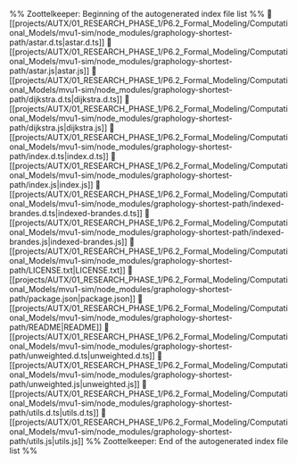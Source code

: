 %% Zoottelkeeper: Beginning of the autogenerated index file list  %%
📄 [[projects/AUTX/01_RESEARCH_PHASE_1/P6.2_Formal_Modeling/Computational_Models/mvu1-sim/node_modules/graphology-shortest-path/astar.d.ts|astar.d.ts]]
📄 [[projects/AUTX/01_RESEARCH_PHASE_1/P6.2_Formal_Modeling/Computational_Models/mvu1-sim/node_modules/graphology-shortest-path/astar.js|astar.js]]
📄 [[projects/AUTX/01_RESEARCH_PHASE_1/P6.2_Formal_Modeling/Computational_Models/mvu1-sim/node_modules/graphology-shortest-path/dijkstra.d.ts|dijkstra.d.ts]]
📄 [[projects/AUTX/01_RESEARCH_PHASE_1/P6.2_Formal_Modeling/Computational_Models/mvu1-sim/node_modules/graphology-shortest-path/dijkstra.js|dijkstra.js]]
📄 [[projects/AUTX/01_RESEARCH_PHASE_1/P6.2_Formal_Modeling/Computational_Models/mvu1-sim/node_modules/graphology-shortest-path/index.d.ts|index.d.ts]]
📄 [[projects/AUTX/01_RESEARCH_PHASE_1/P6.2_Formal_Modeling/Computational_Models/mvu1-sim/node_modules/graphology-shortest-path/index.js|index.js]]
📄 [[projects/AUTX/01_RESEARCH_PHASE_1/P6.2_Formal_Modeling/Computational_Models/mvu1-sim/node_modules/graphology-shortest-path/indexed-brandes.d.ts|indexed-brandes.d.ts]]
📄 [[projects/AUTX/01_RESEARCH_PHASE_1/P6.2_Formal_Modeling/Computational_Models/mvu1-sim/node_modules/graphology-shortest-path/indexed-brandes.js|indexed-brandes.js]]
📄 [[projects/AUTX/01_RESEARCH_PHASE_1/P6.2_Formal_Modeling/Computational_Models/mvu1-sim/node_modules/graphology-shortest-path/LICENSE.txt|LICENSE.txt]]
📄 [[projects/AUTX/01_RESEARCH_PHASE_1/P6.2_Formal_Modeling/Computational_Models/mvu1-sim/node_modules/graphology-shortest-path/package.json|package.json]]
📄 [[projects/AUTX/01_RESEARCH_PHASE_1/P6.2_Formal_Modeling/Computational_Models/mvu1-sim/node_modules/graphology-shortest-path/README|README]]
📄 [[projects/AUTX/01_RESEARCH_PHASE_1/P6.2_Formal_Modeling/Computational_Models/mvu1-sim/node_modules/graphology-shortest-path/unweighted.d.ts|unweighted.d.ts]]
📄 [[projects/AUTX/01_RESEARCH_PHASE_1/P6.2_Formal_Modeling/Computational_Models/mvu1-sim/node_modules/graphology-shortest-path/unweighted.js|unweighted.js]]
📄 [[projects/AUTX/01_RESEARCH_PHASE_1/P6.2_Formal_Modeling/Computational_Models/mvu1-sim/node_modules/graphology-shortest-path/utils.d.ts|utils.d.ts]]
📄 [[projects/AUTX/01_RESEARCH_PHASE_1/P6.2_Formal_Modeling/Computational_Models/mvu1-sim/node_modules/graphology-shortest-path/utils.js|utils.js]]
%% Zoottelkeeper: End of the autogenerated index file list  %%
